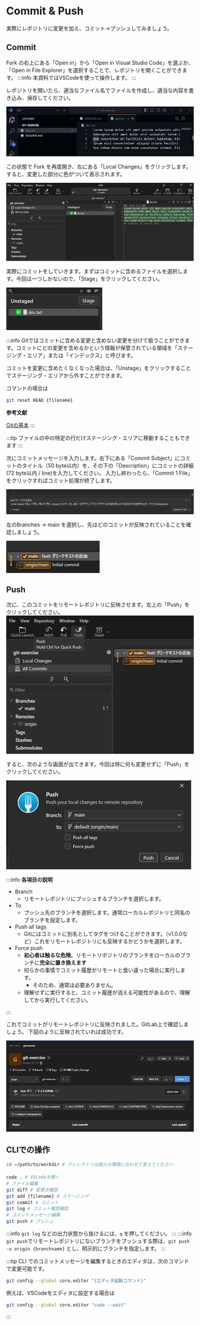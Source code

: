 # Commit & Push

実際にレポジトリに変更を加え、コミット→プッシュしてみましょう。


## Commit

Fork の右上にある「Open in」から「Open in Visual Studio Code」を選ぶか、「Open in File Explorer」を選択することで、レポジトリを開くことができます。
:::info
本資料ではVSCodeを使って操作します。
:::

レポジトリを開いたら、適当なファイル名でファイルを作成し、適当な内容を書き込み、保存してください。

![](images/lorem.png)

この状態で Fork を再度開き、左にある「Local Changes」をクリックします。
すると、変更した部分に色がついて表示されます。

![](images/diff.png)

実際にコミットをしていきます。まずはコミットに含めるファイルを選択します。今回は一つしかないので、「Stage」をクリックしてください。

![](images/stage.png)


:::info
Gitではコミットに含める変更と含めない変更を分けて扱うことができます。コミットにどの変更を含めるかという情報が保管されている領域を「ステージング・エリア」または「インデックス」と呼びます。

コミットを変更に含めたくなくなった場合は、「Unstage」をクリックすることでステージング・エリアから外すことができます。

コマンドの場合は
```bash
git reset HEAD {filename}
```

**参考文献**

[Gitの基本](https://git-scm.com/book/ja/v2/%E4%BD%BF%E3%81%84%E5%A7%8B%E3%82%81%E3%82%8B-Git%E3%81%AE%E5%9F%BA%E6%9C%AC)
:::

:::tip
ファイルの中の特定の行だけステージング・エリアに移動することもできます
:::


次にコミットメッセージを入力します。右下にある「Commit Subject」にコミットのタイトル（50 byte以内）を、その下の「Description」にコミットの詳細(72 byte以内 / line)を入力してください。
入力し終わったら、「Commit 1 File」をクリックすればコミット処理が終了します。

![](images/commit.png)

左のBranches → main を選択し、先ほどのコミットが反映されていることを確認しましょう。

![](images/commit_log.png)


## Push

次に、このコミットをリモートレポジトリに反映させます。左上の「Push」をクリックしてください。
![](images/push.png)

すると、次のような画面が出てきます。今回は特に何も変更せずに「Push」をクリックしてください。

![](images/pushing.png)

:::info
**各項目の説明**

- Branch
    - リモートレポジトリにプッシュするブランチを選択します。
- To
    - プッシュ先のブランチを選択します。通常ローカルレポジトリと同名のブランチを設定します。
- Push all tags
    - Gitにはコミットに別名としてタグをつけることができます。（v1.0.0など）これをリモートレポジトリにも反映するかどうかを選択します。
- Force push
    - **初心者は触るな危険**。リモートリポジトリのブランチをローカルのブランチに**完全に置き換えます**
    - 何らかの事情でコミット履歴がリモートと食い違った場合に実行します。
        - そのため、通常は必要ありません。
    - 理解せずに実行すると、コミット履歴が消える可能性があるので、理解してから実行してください。

:::

これでコミットがリモートレポジトリに反映されました。GitLab上で確認しましょう。
下図のように反映されていれば成功です。

![](images/afterpush.png)

## CLIでの操作


```bash
cd ~/path/to/workdir # ディレクトリは個人の環境に合わせて変えてください

code . # VSCodeを開く
# ファイル編集
git diff # 変更点確認
git add {filename} # ステージング
git commit # コミット
git log # コミット履歴確認
# コミットメッセージ編集
git push # プッシュ
```

:::info
`git log` などの出力状態から抜けるには、`q` を押してください。
:::
:::info
`git push`でリモートレポジトリにないブランチをプッシュする際は、`git push -u origin {branchname}` とし、明示的にブランチを指定します。
:::

:::tip
CLI でのコミットメッセージを編集するときのエディタは、次のコマンドで変更可能です。
```bash
git config --global core.editor "{エディタ起動コマンド}"
```
例えば、VSCodeをエディタに設定する場合は
```bash
git config --global core.editor "code --wait"
```
:::
